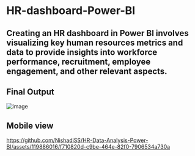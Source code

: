 # HR-dashboard-Power-BI
## Creating an HR dashboard in Power BI involves visualizing key human resources metrics and data to provide insights into workforce performance, recruitment, employee engagement, and other relevant aspects.

## Final Output 
![image](https://github.com/NishadiSS/HR-Data-Analysis-Power-BI/assets/119886016/4aba0e21-e2d1-4aec-b95e-ae7a65c59342)

## Mobile view
https://github.com/NishadiSS/HR-Data-Analysis-Power-BI/assets/119886016/f710820d-c9be-464e-82f0-7906534a730a



